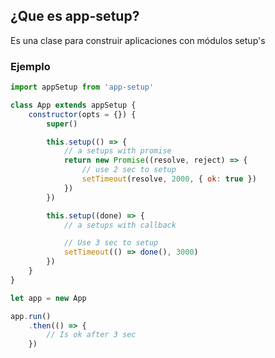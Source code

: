 ## ¿Que es app-setup?
Es una clase para construir aplicaciones con módulos setup's

### Ejemplo
```javascript
import appSetup from 'app-setup'

class App extends appSetup {
    constructor(opts = {}) {
        super()

        this.setup(() => {
            // a setups with promise
            return new Promise((resolve, reject) => {
                // use 2 sec to setup
                setTimeout(resolve, 2000, { ok: true })
            })
        })

        this.setup((done) => {
            // a setups with callback

            // Use 3 sec to setup
            setTimeout(() => done(), 3000)
        })
    }
}

let app = new App

app.run()
    .then(() => {
        // Is ok after 3 sec
    })
```
